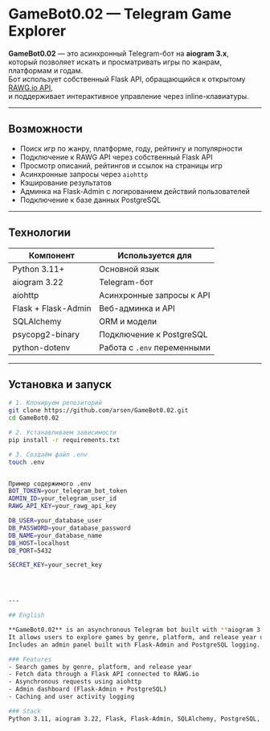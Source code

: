 # GameBot0.02 — Telegram Game Explorer

**GameBot0.02** — это асинхронный Telegram-бот на **aiogram 3.x**,  
который позволяет искать и просматривать игры по жанрам, платформам и годам.  
Бот использует собственный Flask API, обращающийся к открытому [RAWG.io API](https://rawg.io/apidocs),  
и поддерживает интерактивное управление через inline-клавиатуры.

---

## Возможности

- Поиск игр по жанру, платформе, году, рейтингу и популярности  
- Подключение к RAWG API через собственный Flask API  
- Просмотр описаний, рейтингов и ссылок на страницы игр  
- Асинхронные запросы через `aiohttp`  
- Кэширование результатов  
- Админка на Flask-Admin с логированием действий пользователей  
- Подключение к базе данных PostgreSQL

---

## Технологии

| Компонент | Используется для |
|------------|------------------|
| Python 3.11+ | Основной язык |
| aiogram 3.22 | Telegram-бот |
| aiohttp | Асинхронные запросы к API |
| Flask + Flask-Admin | Веб-админка и API |
| SQLAlchemy | ORM и модели |
| psycopg2-binary | Подключение к PostgreSQL |
| python-dotenv | Работа с `.env` переменными |

---

## Установка и запуск

```bash
# 1. Клонируем репозиторий
git clone https://github.com/arsen/GameBot0.02.git
cd GameBot0.02

# 2. Устанавливаем зависимости
pip install -r requirements.txt

# 3. Создаём файл .env
touch .env


Пример содержимого .env
BOT_TOKEN=your_telegram_bot_token
ADMIN_ID=your_telegram_user_id
RAWG_API_KEY=your_rawg_api_key

DB_USER=your_database_user
DB_PASSWORD=your_database_password
DB_NAME=your_database_name
DB_HOST=localhost
DB_PORT=5432

SECRET_KEY=your_secret_key




---

## English

**GameBot0.02** is an asynchronous Telegram bot built with **aiogram 3.x** and **Flask API**.  
It allows users to explore games by genre, platform, and release year using the [RAWG.io API](https://rawg.io/apidocs).  
Includes an admin panel built with Flask-Admin and PostgreSQL logging.

### Features
- Search games by genre, platform, and release year  
- Fetch data through a Flask API connected to RAWG.io  
- Asynchronous requests using aiohttp  
- Admin dashboard (Flask-Admin + PostgreSQL)  
- Caching and user activity logging

### Stack
Python 3.11, aiogram 3.22, Flask, Flask-Admin, SQLAlchemy, PostgreSQL, aiohttp